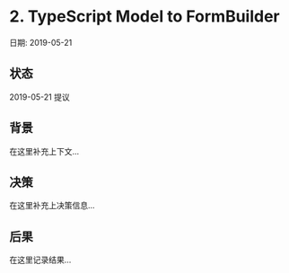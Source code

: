 # 2. TypeScript Model to FormBuilder

日期: 2019-05-21

## 状态

2019-05-21 提议

## 背景

在这里补充上下文...

## 决策

在这里补充上决策信息...

## 后果

在这里记录结果...
